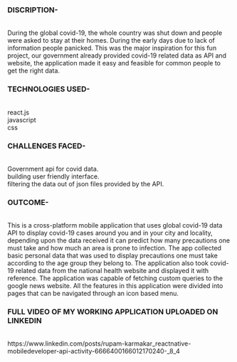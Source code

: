 <h3>DISCRIPTION-</h3><br />
During the global covid-19, the whole country was shut down and people were asked to stay at their homes. During the early days due to lack of information people panicked. This was the major inspiration for this fun project, our government already provided covid-19 related data as API and website, the application made it easy and feasible for common people to get the right data.<br />
<h3>TECHNOLOGIES USED-</h3><br />
react.js<br />
javascript<br />
css<br />
<h3>CHALLENGES FACED-</h3><br />
Government api for covid data.<br />
building user friendly interface.<br />
filtering the data out of json files provided by the API.<br />
<h3>OUTCOME-</h3><br />
This is a cross-platform mobile application that uses global covid-19 data API to display covid-19 cases around you and in your city and locality, depending upon the data received it can predict how many precautions one must take and how much an area is prone to infection. The app collected basic personal data that was used to display precautions one must take according to the age group they belong to.  The application also took covid-19 related data from the national health website and displayed it with reference. The application was capable of fetching custom queries to the google news website. All the features in this application were divided into pages that can be navigated through an icon based menu.  
<br />
<h3>FULL VIDEO OF MY WORKING APPLICATION UPLOADED ON LINKEDIN</h3><br />
https://www.linkedin.com/posts/rupam-karmakar_reactnative-mobiledeveloper-api-activity-6666400166012170240-_8_4
